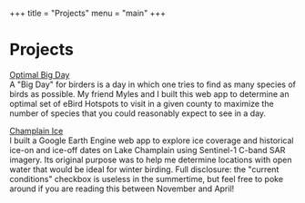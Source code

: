 +++
title = "Projects"
menu = "main"
+++

# Projects

[Optimal Big Day](https://aves.shinyapps.io/optimalBigDay) \
A "Big Day" for birders is a day in which one tries to find as many species of birds as possible. My friend Myles and I built this web app to determine an optimal set of eBird Hotspots to visit in a given county to maximize the number of species that you could reasonably expect to see in a day.

[Champlain Ice](https://astone.users.earthengine.app/view/champlain-ice) \
I built a Google Earth Engine web app to explore ice coverage and historical ice-on and ice-off dates on Lake Champlain using Sentinel-1 C-band SAR imagery. Its original purpose was to help me determine locations with open water that would be ideal for winter birding. Full disclosure: the "current conditions" checkbox is useless in the summertime, but feel free to poke around if you are reading this between November and April! 